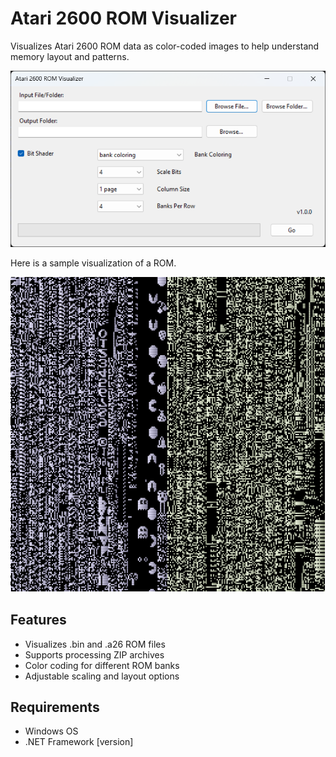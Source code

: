 # Atari 2600 ROM Visualizer

Visualizes Atari 2600 ROM data as color-coded images to help understand memory layout and patterns.

![Screenshot of Atari ROM Visualizer](2600ROMVisualizer.png)

Here is a sample visualization of a ROM.

![Sample output](Pac-2600(PD).png)

## Features
- Visualizes .bin and .a26 ROM files
- Supports processing ZIP archives
- Color coding for different ROM banks
- Adjustable scaling and layout options

## Requirements
- Windows OS
- .NET Framework [version]